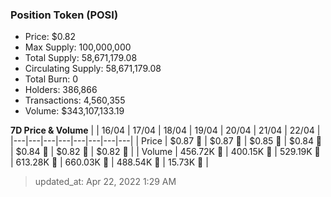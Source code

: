 
  ### Position Token (POSI)
  - Price: $0.82
  - Max Supply: 100,000,000
  - Total Supply: 58,671,179.08
  - Circulating Supply: 58,671,179.08
  - Total Burn: 0
  - Holders: 386,866
  - Transactions: 4,560,355
  - Volume: $343,107,133.19

  **7D Price & Volume**
  | | 16&#x2F;04 | 17&#x2F;04 | 18&#x2F;04 | 19&#x2F;04 | 20&#x2F;04 | 21&#x2F;04 | 22&#x2F;04 |
  |---|---|---|---|---|---|---|---|
  | Price | $0.87 🔻 | $0.87 🚀 | $0.85 🔻 | $0.84 🔻 | $0.84 🔻 | $0.82 🔻 | $0.82 🔻 |
  | Volume | 456.72K 🔻 | 400.15K 🔻 | 529.19K 🚀 | 613.28K 🚀 | 660.03K 🚀 | 488.54K 🔻 | 15.73K 🔻 |

  > updated_at: Apr 22, 2022 1:29 AM
